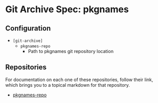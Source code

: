 # Git Archive Spec: pkgnames

## Configuration

- `[git-archive]`
    - `pkgnames-repo`
        - Path to pkgnames git repository location

## Repositories

For documentation on each one of these repositories, follow their link,
which brings you to a topical markdown for that repository.

- [pkgnames-repo](doc/repos/pkgnames-repo.md)
